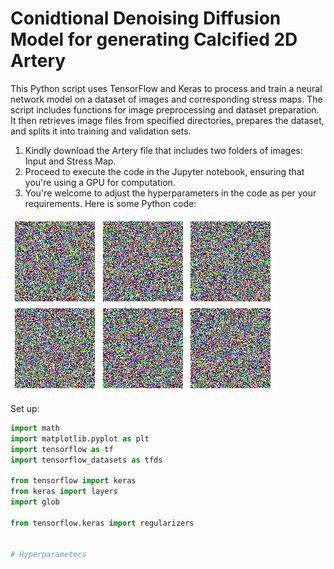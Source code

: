 # Conidtional Denoising Diffusion Model for generating Calcified 2D Artery
This Python script uses TensorFlow and Keras to process and train a neural network model on a dataset of images and corresponding stress maps. The script includes functions for image preprocessing and dataset preparation. It then retrieves image files from specified directories, prepares the dataset, and splits it into training and validation sets.
   1. Kindly download the Artery file that includes two folders of images: Input and Stress Map.
   2. Proceed to execute the code in the Jupyter notebook, ensuring that you're using a GPU for computation.
   3. You're welcome to adjust the hyperparameters in the code as per your requirements.
Here is some Python code:

![My Image](./ezgif-3-45cc3d4bfd.gif)





Set up:

```python
import math
import matplotlib.pyplot as plt
import tensorflow as tf
import tensorflow_datasets as tfds

from tensorflow import keras
from keras import layers
import glob

from tensorflow.keras import regularizers


# Hyperparameters
